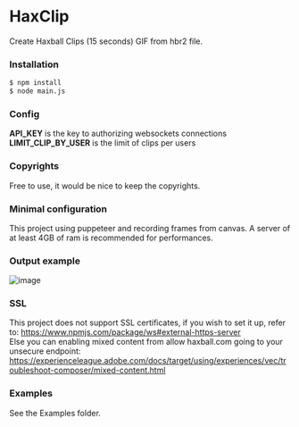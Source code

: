 # HaxClip
Create Haxball Clips (15 seconds) GIF from hbr2 file.

### Installation
```sh
$ npm install
$ node main.js
```

### Config
<b>API_KEY</b> is the key to authorizing websockets connections<br>
<b>LIMIT_CLIP_BY_USER</b> is the limit of clips per users

### Copyrights
Free to use, it would be nice to keep the copyrights.

### Minimal configuration
This project using puppeteer and recording frames from canvas. A server of at least 4GB of ram is recommended for performances.

### Output example
![image](https://i.imgur.com/4B88S1o.gif)

### SSL
This project does not support SSL certificates, if you wish to set it up, refer to: https://www.npmjs.com/package/ws#external-https-server
<br>
Else you can enabling mixed content from allow haxball.com going to your unsecure endpoint: https://experienceleague.adobe.com/docs/target/using/experiences/vec/troubleshoot-composer/mixed-content.html

### Examples
See the Examples folder.
